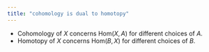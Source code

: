```yaml
---
title: "cohomology is dual to homotopy"
---
```


- Cohomology of $X$ concerns $\text{Hom}(X,A)$ for different choices of $A$.
- Homotopy of $X$ concerns $\text{Hom}(B,X)$ for different choices of $B$.
